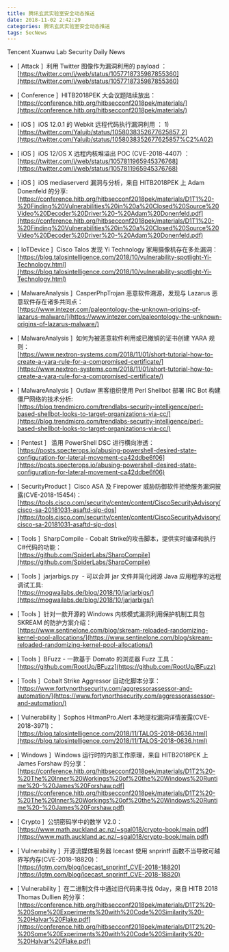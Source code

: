 ```yaml
---
title: 腾讯玄武实验室安全动态推送
date: 2018-11-02 2:42:29
categories: 腾讯玄武实验室安全动态推送
tags: SecNews
---
```


Tencent Xuanwu Lab Security Daily News  
* [ Attack ]  利用 Twitter 图像作为漏洞利用的 payload ：   
[https://twitter.com/i/web/status/1057718735987855360](https://twitter.com/i/web/status/1057718735987855360)  

* [ Conference ]  HITB2018PEK 大会议题陆续放出：   
[https://conference.hitb.org/hitbsecconf2018pek/materials/](https://conference.hitb.org/hitbsecconf2018pek/materials/)  

* [ iOS ]  iOS 12.0.1 的 Webkit 远程代码执行漏洞利用 ： 1)   
[https://twitter.com/Yalujb/status/1058038352677625857 2](https://twitter.com/Yalujb/status/1058038352677625857%C2%A02)  

* [ iOS ]  iOS 12/OS X 远程内核堆溢出 POC (CVE-2018-4407) ：   
[https://twitter.com/i/web/status/1057811965945376768](https://twitter.com/i/web/status/1057811965945376768)  

* [ iOS ]  iOS mediaserverd 漏洞与分析，来自 HITB2018PEK 上 Adam Donenfeld 的分享:   
[https://conference.hitb.org/hitbsecconf2018pek/materials/D1T1%20-%20Finding%20Vulnerabilities%20in%20a%20Closed%20Source%20Video%20Decoder%20Driver%20-%20Adam%20Donenfeld.pdf](https://conference.hitb.org/hitbsecconf2018pek/materials/D1T1%20-%20Finding%20Vulnerabilities%20in%20a%20Closed%20Source%20Video%20Decoder%20Driver%20-%20Adam%20Donenfeld.pdf)  

* [ IoTDevice ]  Cisco Talos 发现 Yi Technology 家用摄像机存在多处漏洞：   
[https://blog.talosintelligence.com/2018/10/vulnerability-spotlight-Yi-Technology.html](https://blog.talosintelligence.com/2018/10/vulnerability-spotlight-Yi-Technology.html)  

* [ MalwareAnalysis ]  CasperPhpTrojan 恶意软件溯源，发现与 Lazarus 恶意软件存在诸多共同点：  
[https://www.intezer.com/paleontology-the-unknown-origins-of-lazarus-malware/](https://www.intezer.com/paleontology-the-unknown-origins-of-lazarus-malware/)  

* [ MalwareAnalysis ]  如何为被恶意软件利用或已撤销的证书创建 YARA 规则：   
[https://www.nextron-systems.com/2018/11/01/short-tutorial-how-to-create-a-yara-rule-for-a-compromised-certificate/](https://www.nextron-systems.com/2018/11/01/short-tutorial-how-to-create-a-yara-rule-for-a-compromised-certificate/)  

* [ MalwareAnalysis ]  Outlaw 黑客组织使用 Perl Shellbot 部署 IRC Bot 构建僵尸网络的技术分析:   
[https://blog.trendmicro.com/trendlabs-security-intelligence/perl-based-shellbot-looks-to-target-organizations-via-cc/](https://blog.trendmicro.com/trendlabs-security-intelligence/perl-based-shellbot-looks-to-target-organizations-via-cc/)  

* [ Pentest ]   滥用 PowerShell DSC 进行横向渗透：   
[https://posts.specterops.io/abusing-powershell-desired-state-configuration-for-lateral-movement-ca42ddbe6f06](https://posts.specterops.io/abusing-powershell-desired-state-configuration-for-lateral-movement-ca42ddbe6f06)  

* [ SecurityProduct ]  Cisco ASA 及 Firepower 威胁防御软件拒绝服务漏洞披露(CVE-2018-15454)：   
[https://tools.cisco.com/security/center/content/CiscoSecurityAdvisory/cisco-sa-20181031-asaftd-sip-dos](https://tools.cisco.com/security/center/content/CiscoSecurityAdvisory/cisco-sa-20181031-asaftd-sip-dos)  

* [ Tools ]  SharpCompile - Cobalt Strike的攻击脚本，提供实时编译和执行C#代码的功能：   
[https://github.com/SpiderLabs/SharpCompile](https://github.com/SpiderLabs/SharpCompile)  

* [ Tools ]  jarjarbigs.py  - 可以合并 jar 文件并简化闭源 Java 应用程序的远程调试工具:   
[https://mogwailabs.de/blog/2018/10/jarjarbigs/](https://mogwailabs.de/blog/2018/10/jarjarbigs/)  

* [ Tools ]  针对一款开源的 Windows 内核模式漏洞利用保护机制工具包 SKREAM 的防护方案介绍：   
[https://www.sentinelone.com/blog/skream-reloaded-randomizing-kernel-pool-allocations/](https://www.sentinelone.com/blog/skream-reloaded-randomizing-kernel-pool-allocations/)  

* [ Tools ]  BFuzz - 一款基于 Domato 的浏览器 Fuzz 工具：   
[https://github.com/RootUp/BFuzz](https://github.com/RootUp/BFuzz)  

* [ Tools ]  Cobalt Strike Aggressor 自动化脚本分享：   
[https://www.fortynorthsecurity.com/aggressorassessor-and-automation/](https://www.fortynorthsecurity.com/aggressorassessor-and-automation/)  

* [ Vulnerability ]  Sophos HitmanPro.Alert 本地提权漏洞详情披露(CVE-2018-3971)：   
[https://blog.talosintelligence.com/2018/11/TALOS-2018-0636.html](https://blog.talosintelligence.com/2018/11/TALOS-2018-0636.html)  

* [ Windows ]  Windows 运行时的内部工作原理，来自 HITB2018PEK 上 James Forshaw 的分享：   
[https://conference.hitb.org/hitbsecconf2018pek/materials/D1T2%20-%20The%20Inner%20Workings%20of%20the%20Windows%20Runtime%20-%20James%20Forshaw.pdf](https://conference.hitb.org/hitbsecconf2018pek/materials/D1T2%20-%20The%20Inner%20Workings%20of%20the%20Windows%20Runtime%20-%20James%20Forshaw.pdf)  

* [ Crypto ]  公钥密码学中的数学 V2.0： 
[https://www.math.auckland.ac.nz/~sgal018/crypto-book/main.pdf](https://www.math.auckland.ac.nz/~sgal018/crypto-book/main.pdf)  

* [ Vulnerability ]  开源流媒体服务器 Icecast 使用 snprintf 函数不当导致可越界写内存(CVE-2018-18820)： 
[https://lgtm.com/blog/icecast_snprintf_CVE-2018-18820](https://lgtm.com/blog/icecast_snprintf_CVE-2018-18820)  

* [ Vulnerability ]  在二进制文件中通过旧代码来寻找 0day，来自 HITB 2018 Thomas Dullien 的分享： 
[https://conference.hitb.org/hitbsecconf2018pek/materials/D1T2%20-%20Some%20Experiments%20with%20Code%20Similarity%20-%20Halvar%20Flake.pdf](https://conference.hitb.org/hitbsecconf2018pek/materials/D1T2%20-%20Some%20Experiments%20with%20Code%20Similarity%20-%20Halvar%20Flake.pdf)  


